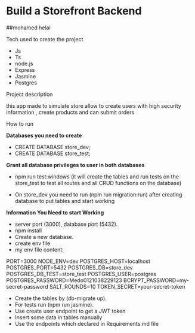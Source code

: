 # Build a Storefront Backend
##mohamed helal

 Tech used to create the project

- Js
- Ts
- node.js
- Express
- Jasmine
- Postgres

 Project description

this app made to simulate store allow to create users with high security information , create products and can submit orders 


 How to run


 **Databases you need to create**
- CREATE DATABASE store_dev;
- CREATE DATABASE store_test;

**Grant all database privileges to user in both databases**
- npm run test:windows (it will create the tables and run tests on the store_test to test all routes and all CRUD functions on the database)

- On store_dev you need to run (npm run migration:run) after creating database to put tables and start working 




**Information You Need to start Working**
- server port (3000), database port (5432).
- npm install
- Create a new database. 
- create env file
- my env file content:
 
PORT=3000
NODE_ENV=dev
POSTGRES_HOST=localhost
POSTGRES_PORT=5432
POSTGRES_DB=store_dev
POSTGRES_DB_TEST=store_test
POSTGRES_USER=postgres
POSTGRES_PASSWORD=Medo0121038229123
BCRYPT_PASSWORD=my-secret-password
SALT_ROUNDS=10
TOKEN_SECRET=your-secret-token

    
- Create the tables by (db-migrate up).
- For tests run (npm run jasmine).
- Use create user endpoint to get a JWT token
- Insert some data in tables manually
- Use the endpoints which declared in Requirements.md file
